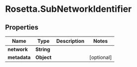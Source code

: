 # Rosetta.SubNetworkIdentifier

## Properties

Name | Type | Description | Notes
------------ | ------------- | ------------- | -------------
**network** | **String** |  | 
**metadata** | **Object** |  | [optional] 


